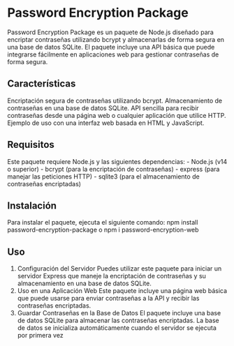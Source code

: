 # Password Encryption Package
Password Encryption Package es un paquete de Node.js diseñado para encriptar contraseñas utilizando bcrypt y almacenarlas de forma segura en una base de datos SQLite. El paquete incluye una API básica que puede integrarse fácilmente en aplicaciones web para gestionar contraseñas de forma segura.

## Características
Encriptación segura de contraseñas utilizando bcrypt.
Almacenamiento de contraseñas en una base de datos SQLite.
API sencilla para recibir contraseñas desde una página web o cualquier aplicación que utilice HTTP.
Ejemplo de uso con una interfaz web basada en HTML y JavaScript.

## Requisitos
Este paquete requiere Node.js y las siguientes dependencias:
        - Node.js (v14 o superior)
        - bcrypt (para la encriptación de contraseñas)
        - express (para manejar las peticiones HTTP)
        - sqlite3 (para el almacenamiento de contraseñas encriptadas)

## Instalación
Para instalar el paquete, ejecuta el siguiente comando:
npm install password-encryption-package o npm i password-encryption-web

## Uso
1. Configuración del Servidor
    Puedes utilizar este paquete para iniciar un servidor Express que maneje la encriptación de contraseñas y su almacenamiento en una base de datos SQLite.
2. Uso en una Aplicación Web
    Este paquete incluye una página web básica que puede usarse para enviar contraseñas a la API y recibir las contraseñas encriptadas.
3. Guardar Contraseñas en la Base de Datos
    El paquete incluye una base de datos SQLite para almacenar las contraseñas encriptadas. La base de datos se inicializa automáticamente cuando el servidor se ejecuta por primera vez